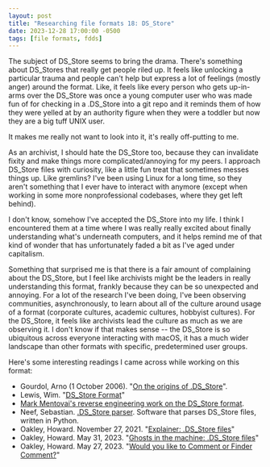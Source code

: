 ```yaml
---
layout: post
title: "Researching file formats 18: DS_Store"
date: 2023-12-28 17:00:00 -0500
tags: [file formats, fdds]
---
```



The subject of DS_Store seems to bring the drama. There's something about DS_Stores that really get people riled up. It feels like unlocking a particular trauma and people can't help but express a lot of feelings (mostly anger) around the format. Like, it feels like every person who gets up-in-arms over the DS_Store was once a young computer user who was made fun of for checking in a .DS_Store into a git repo and it reminds them of how they were yelled at by an authority figure when they were a toddler but now they are a big tuff UNIX user.

It makes me really not want to look into it, it's really off-putting to me.

As an archivist, I should hate the DS_Store too, because they can invalidate fixity and make things more complicated/annoying for my peers. I approach DS_Store files with curiosity, like a little fun treat that sometimes messes things up. Like gremlins? I've been using Linux for a long time, so they aren't something that I ever have to interact with anymore (except when working in some more nonprofessional codebases, where they get left behind).

I don't know, somehow I've accepted the DS_Store into my life. I think I encountered them at a time where I was really really excited about finally understanding what's underneath computers, and it helps remind me of that kind of wonder that has unfortunately faded a bit as I've aged under capitalism.

Something that surprised me is that there is a fair amount of complaining about the DS_Store, but I feel like archivists might be the leaders in really understanding this format, frankly because they can be so unexpected and annoying. For a lot of the research I've been doing, I've been observing communities, asynchronously, to learn about all of the culture around usage of a format (corporate cultures, academic cultures, hobbyist cultures). For the DS_Store, it feels like archivists lead the culture as much as we are observing it. I don't know if that makes sense -- the DS_Store is so ubiquitous across everyone interacting with macOS, it has a much wider landscape than other formats with specific, predetermined user groups.

Here's some interesting readings I came across while working on this format:
- Gourdol, Arno (1 October 2006). "[On the origins of .DS_Store](https://www.arno.org/on-the-origins-of-ds-store)". 
- Lewis, Wim. "[DS_Store Format](https://metacpan.org/dist/Mac-Finder-DSStore/view/DSStoreFormat.pod)" 
- [Mark Mentovai's reverse engineering work on the DS_Store format](https://wiki.mozilla.org/DS_Store_File_Format).
- Neef, Sebastian. [.DS_Store parser](https://github.com/gehaxelt/Python-dsstore). Software that parses DS_Store files, written in Python. 
- Oakley, Howard. November 27, 2021. "[Explainer: .DS_Store files](https://eclecticlight.co/2021/11/27/explainer-ds_store-files/)" 
- Oakley, Howard. May 31, 2023. "[Ghosts in the machine: .DS_Store files](https://eclecticlight.co/2023/05/31/ghosts-in-the-machine-ds_store-files/)" 
- Oakley, Howard. May 27, 2023. "[Would you like to Comment or Finder Comment?](https://eclecticlight.co/2023/05/27/would-you-like-to-comment-or-finder-comment/)" 